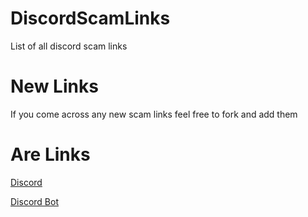 # DiscordScamLinks
List of all discord scam links 

# New Links
If you come across any new scam links feel free to fork and add them

# Are Links
[Discord](https://discord.com)

[Discord Bot](https://discord.com/api/oauth2/authorize?client_id=852310755062972487&permissions=137976212544&scope=bot%20applications.commands)
